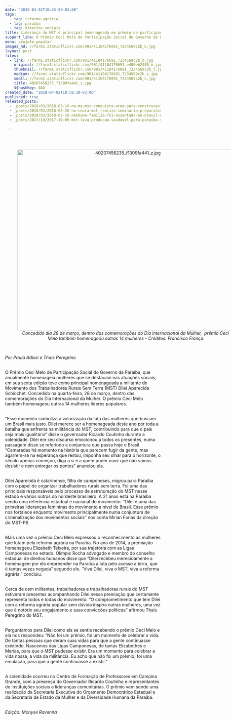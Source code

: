 ```yaml
---
date: "2018-04-02T10:55:59-03:00"
tags:
  - tag: reforma-agrária
  - tag: paraíba
  - tag: direitos-sociais
title: Liderança do MST é principal homenageada em prêmio de participação social do Governo
support_line: O Prêmio Ceci Melo de Participação Social do Governo da Paraíba edição teve como homenageada a militante Dilei Schiochet
menu: projeto popular
images_hd: //farm1.staticflickr.com/901/41184176691_7234569c2b_b.jpg
layout: post
files:
  - link: //farm1.staticflickr.com/901/41184176691_7234569c2b_b.jpg
    original: //farm1.staticflickr.com/901/41184176691_e400eb2480_o.jpg
    thumbnail: //farm1.staticflickr.com/901/41184176691_7234569c2b_t.jpg
    medium: //farm1.staticflickr.com/901/41184176691_7234569c2b_z.jpg
    small: //farm1.staticflickr.com/901/41184176691_7234569c2b_n.jpg
    title: 40207456235_f1309fa441_z.jpg
    $$hashKey: 0AD
created_date: "2018-04-02T10:58:38-03:00"
published: true
releated_posts:
  - _posts/2018/03/2018-03-16-no-ms-mst-conquista-area-para-construcao-de-assentamento.md
  - _posts/2018/03/2018-03-20-no-ceara-mst-realiza-seminario-preparatorio-para-1-copa-estadual-da-reforma-agraria.md
  - _posts/2018/03/2018-03-16-nenhuma-familia-foi-assentada-no-brasil-em-2017-afirma-cpt.md
  - _posts/2017/10/2017-10-09-mst-leva-producao-saudavel-para-paraiba.md

---
```

<p>&nbsp;</p>

<div style="text-align:center">
<figure class="image" style="display:inline-block"><img alt="40207456235_f1309fa441_z.jpg" height="586" src="//farm1.staticflickr.com/901/41184176691_7234569c2b_b.jpg" width="700" />
<figcaption><em>Concedido dia 28 de mar&ccedil;o, dentro das comemora&ccedil;&otilde;es do Dia Internacional da Mulher,&nbsp; pr&ecirc;mio Ceci Melo tamb&eacute;m homenageou outras 14 mulheres - Cr&eacute;ditos: Francisco Fran&ccedil;a</em></figcaption>
</figure>
</div>

<p><br />
<em>Por Paula Adissi e Thais Peregrino</em></p>

<p><br />
O Pr&ecirc;mio Ceci Melo de Participa&ccedil;&atilde;o Social do Governo da Para&iacute;ba, que anualmente homenageia mulheres que se destacam nas atua&ccedil;&otilde;es sociais, em sua sexta edi&ccedil;&atilde;o teve como principal homenageada a militante do Movimento dos Trabalhadores Rurais Sem Terra (MST) Dilei Aparecida Schiochet. Concedido na quarta-feira, 28 de mar&ccedil;o, dentro das comemora&ccedil;&otilde;es do Dia Internacional da Mulher. O pr&ecirc;mio Ceci Melo tamb&eacute;m homenageou outras 14 mulheres l&iacute;deres populares.&nbsp;&nbsp;</p>

<p><br />
&ldquo;Esse momento simboliza a valoriza&ccedil;&atilde;o da luta das mulheres que buscam um Brasil mais justo. Dilei merece ser a homenageada deste ano por toda a batalha que enfrenta na milit&acirc;ncia do MST, contribuindo para que o pa&iacute;s seja mais igualit&aacute;rio&rdquo; disse o governador Ricardo Coutinho durante a solenidade. Dilei em seu discurso emocionou a todos os presentes, numa passagem disse se referindo a conjuntura que passa hoje o Brasil &ldquo;Camaradas h&aacute; momento na hist&oacute;ria que parecem fugir da gente, mas agarrem-se na esperan&ccedil;a que restou, imponha seu olhar para o horizonte, o s&eacute;culo apenas come&ccedil;ou, diga a si e a quem puder ouvir que n&atilde;o vamos desistir e nem entregar os pontos&rdquo; anunciou ela.</p>

<p><br />
Dilei Aparecida &eacute; catarinense, filha de camponeses, migrou para Para&iacute;ba com o papel de organizar trabalhadores rurais sem terra. Foi uma das principais respons&aacute;veis pelo processo de estrutura&ccedil;&atilde;o do MST nesse estado e v&aacute;rios outros do nordeste brasileiro. A 21 anos est&aacute; na Para&iacute;ba sendo uma refer&ecirc;ncia estadual e nacional do movimento. &ldquo;Dilei &eacute; uma das primeiras lideran&ccedil;as femininas do movimento a n&iacute;vel de Brasil. Esse pr&ecirc;mio nos fortalece enquanto movimento principalmente numa conjuntura de criminaliza&ccedil;&atilde;o dos movimentos sociais&rdquo; nos conta Mirian Farias da dire&ccedil;&atilde;o do MST-PB.</p>

<p><br />
Mais uma vez o pr&ecirc;mio Ceci Melo expressou o reconhecimento as mulheres que lutam pela reforma agr&aacute;ria na Para&iacute;ba. No ano de 2014, a premia&ccedil;&atilde;o homenageou Elizabeth Teixeira, por sua trajet&oacute;ria com as Ligas Camponesas no estado. Ol&iacute;mpio Rocha advogado e membro do conselho estadual de direitos humanos disse que &ldquo;Dilei recebeu merecidamente a homenagem por ela empreender na Para&iacute;ba a luta pelo acesso &agrave; terra, que &eacute; tantas vezes negada&rdquo; segundo ele. &ldquo;Viva Dilei, viva o MST, viva a reforma agr&aacute;ria.&rdquo; concluiu.</p>

<p><br />
Cerca de cem militantes, trabalhadores e trabalhadoras rurais do MST estiveram presentes acompanhando Dilei nessa premia&ccedil;&atilde;o que certamente representa todos e todas do movimento. &ldquo;O comprometimento que tem Dilei com a reforma agr&aacute;ria popular sem d&uacute;vida inspira outras mulheres, uma vez que &eacute; not&oacute;rio seu engajamento e suas convic&ccedil;&otilde;es pol&iacute;ticas&rdquo; afirmou Thais Peregrino do MST.</p>

<p><br />
Perguntamos para Dilei como ela se sentia recebendo o pr&ecirc;mio Ceci Melo e ela nos respondeu: &ldquo;N&atilde;o foi um pr&ecirc;mio, foi um momento de celebrar a vida. De tantas pessoas que deram suas vidas para que a gente continuasse existindo. Nascemos das Ligas Camponesas, de tantas Elizabethes e Marias, para que o MST pudesse existir. Era um momento para celebrar a vida nossa, a vida da milit&acirc;ncia. Eu acho que n&atilde;o foi um pr&ecirc;mio, foi uma emula&ccedil;&atilde;o, para que a gente continuasse a existir.&rdquo;</p>

<p><br />
A solenidade ocorreu no Centro de Forma&ccedil;&atilde;o de Professores em Campina Grande, com a presen&ccedil;a do Governador Ricardo Coutinho e representantes de institui&ccedil;&otilde;es sociais e lideran&ccedil;as comunit&aacute;rias. O pr&ecirc;mio vem sendo uma realiza&ccedil;&atilde;o da Secretaria Executiva do Or&ccedil;amento Democr&aacute;tico Estadual e da Secretaria de Estado da Mulher e da Diversidade Humana da Para&iacute;ba.</p>

<p><br />
<em>Edi&ccedil;&atilde;o: Monyse Ravenna</em></p>
